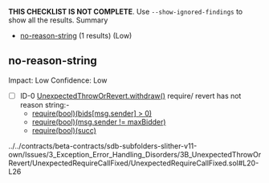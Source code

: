 **THIS CHECKLIST IS NOT COMPLETE**. Use `--show-ignored-findings` to show all the results.
Summary
 - [no-reason-string](#no-reason-string) (1 results) (Low)
## no-reason-string
Impact: Low
Confidence: Low
 - [ ] ID-0
[UnexpectedThrowOrRevert.withdraw()](../../contracts/beta-contracts/sdb-subfolders-slither-v11-own/Issues/3_Exception_Error_Handling_Disorders/3B_UnexpectedThrowOrRevert/UnexpectedRequireCallFixed/UnexpectedRequireCallFixed.sol#L20-L26) require/ revert has not reason string:- 
	- [require(bool)(bids[msg.sender] > 0)](../../contracts/beta-contracts/sdb-subfolders-slither-v11-own/Issues/3_Exception_Error_Handling_Disorders/3B_UnexpectedThrowOrRevert/UnexpectedRequireCallFixed/UnexpectedRequireCallFixed.sol#L21)
	- [require(bool)(msg.sender != maxBidder)](../../contracts/beta-contracts/sdb-subfolders-slither-v11-own/Issues/3_Exception_Error_Handling_Disorders/3B_UnexpectedThrowOrRevert/UnexpectedRequireCallFixed/UnexpectedRequireCallFixed.sol#L22)
	- [require(bool)(succ)](../../contracts/beta-contracts/sdb-subfolders-slither-v11-own/Issues/3_Exception_Error_Handling_Disorders/3B_UnexpectedThrowOrRevert/UnexpectedRequireCallFixed/UnexpectedRequireCallFixed.sol#L25)

../../contracts/beta-contracts/sdb-subfolders-slither-v11-own/Issues/3_Exception_Error_Handling_Disorders/3B_UnexpectedThrowOrRevert/UnexpectedRequireCallFixed/UnexpectedRequireCallFixed.sol#L20-L26


